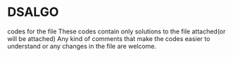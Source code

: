 # DSALGO
codes for the file 
These codes contain only solutions to the file attached(or will be attached)
Any kind of comments that make the codes easier to understand or any changes in the file are welcome.
